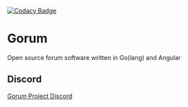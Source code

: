 [![Codacy Badge](https://api.codacy.com/project/badge/Grade/5bc6cbde0f954163babe54ee86d0264b)](https://www.codacy.com/app/ltheinrich/gorum?utm_source=github.com&amp;utm_medium=referral&amp;utm_content=ltheinrich/gorum&amp;utm_campaign=Badge_Grade)

# Gorum
Open source forum software written in Go(lang) and Angular

## Discord
[Gorum Project Discord](https://discord.gg/jjRruxx)